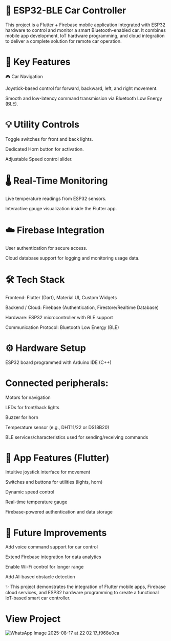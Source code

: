 # 🚗 ESP32-BLE Car Controller

This project is a Flutter + Firebase mobile application integrated with ESP32 hardware to control and monitor a smart Bluetooth-enabled car. It combines mobile app development, IoT hardware programming, and cloud integration to deliver a complete solution for remote car operation.

# 🔑 Key Features

🎮 Car Navigation

Joystick-based control for forward, backward, left, and right movement.

Smooth and low-latency command transmission via Bluetooth Low Energy (BLE).

# 💡 Utility Controls

Toggle switches for front and back lights.

Dedicated Horn button for activation.

Adjustable Speed control slider.

# 🌡 Real-Time Monitoring

Live temperature readings from ESP32 sensors.

Interactive gauge visualization inside the Flutter app.

# ☁️ Firebase Integration

User authentication for secure access.

Cloud database support for logging and monitoring usage data.

# 🛠️ Tech Stack

Frontend: Flutter (Dart), Material UI, Custom Widgets

Backend / Cloud: Firebase (Authentication, Firestore/Realtime Database)

Hardware: ESP32 microcontroller with BLE support

Communication Protocol: Bluetooth Low Energy (BLE)

# ⚙️ Hardware Setup

ESP32 board programmed with Arduino IDE (C++)

# Connected peripherals:

Motors for navigation

LEDs for front/back lights

Buzzer for horn

Temperature sensor (e.g., DHT11/22 or DS18B20)

BLE services/characteristics used for sending/receiving commands

# 📱 App Features (Flutter)

Intuitive joystick interface for movement

Switches and buttons for utilities (lights, horn)

Dynamic speed control

Real-time temperature gauge

Firebase-powered authentication and data storage

# 🚀 Future Improvements

Add voice command support for car control

Extend Firebase integration for data analytics

Enable Wi-Fi control for longer range

Add AI-based obstacle detection

✨ This project demonstrates the integration of Flutter mobile apps, Firebase cloud services, and ESP32 hardware programming to create a functional IoT-based smart car controller.

# View Project

![WhatsApp Image 2025-08-17 at 22 02 17_f968e0ca](https://github.com/user-attachments/assets/ca3ea160-a84e-472e-a329-22f49091f51c)

